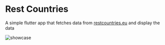 # Rest Countries

A simple flutter app that fetches data from [restcountries.eu]('https://restcountries.eu/') and display the data

![showcase](video/record.gif)